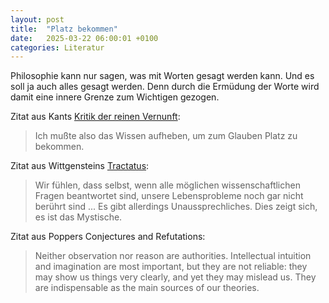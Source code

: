 ```yaml
---
layout: post
title:  "Platz bekommen"
date:   2025-03-22 06:00:01 +0100
categories: Literatur
---
```

Philosophie kann nur sagen, was mit Worten gesagt werden kann. Und es soll ja auch alles gesagt werden. Denn durch die Ermüdung der Worte wird damit eine innere Grenze zum Wichtigen gezogen.

Zitat aus Kants [Kritik der reinen Vernunft](https://www.gutenberg.org/cache/epub/6343/pg6343.html):
> Ich mußte also das Wissen aufheben, um zum Glauben Platz zu bekommen.

Zitat aus Wittgensteins [Tractatus](https://www.wittgensteinproject.org/w/index.php?title=Logisch-philosophische_Abhandlung_(Darstellung_in_Baumform)):
> Wir fühlen, dass selbst, wenn alle möglichen wissenschaftlichen Fragen beantwortet sind, unsere Lebensprobleme noch gar nicht berührt sind ... Es gibt allerdings Unaussprechliches. Dies zeigt sich, es ist das Mystische.

Zitat aus Poppers Conjectures and Refutations:
> Neither observation nor reason are authorities. Intellectual intuition and imagination are most important, but they are not reliable: they may show us things very clearly, and yet they may mislead us. They are indispensable as the main sources of our theories.
